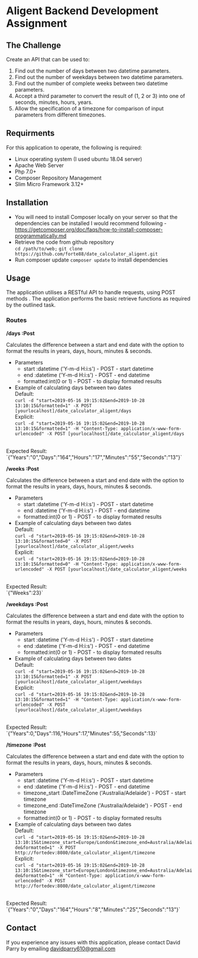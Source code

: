 # Aligent Backend Development Assignment

## The Challenge
Create an API that can be used to:
1. Find out the number of days between two datetime parameters.
2. Find out the number of weekdays between two datetime parameters.
3. Find out the number of complete weeks between two datetime parameters.
4. Accept a third parameter to convert the result of (1, 2 or 3) into one of
seconds, minutes, hours, years.
5. Allow the specification of a timezone for comparison of input parameters from
different timezones.

## Requirments

For this application to operate, the following is required:

- Linux operating system (I used ubuntu 18.04 server)
- Apache Web Server
- Php 7.0+
- Composer Repository Management
- Slim Micro Framework 3.12+

## Installation

- You will need to install Composer locally on your server so that the dependencies can be installed I would recommend following - 
https://getcomposer.org/doc/faqs/how-to-install-composer-programmatically.md
- Retrieve the code from github repository <br />
`cd /path/to/web;`  `git clone https://github.com/forte88/date_calculator_aligent.git`
- Run composer update `composer update` to install dependencies

## Usage
The application utilises a RESTful API to handle requests, using POST methods . The application performs the basic retrieve functions as required by the outlined task.

### Routes

**/days :Post** <br />

Calculates the difference between a start and end date with the option to format the results in years, days, hours, minutes & seconds.

- Parameters 
    - start :datetime ('Y-m-d H:i:s') - POST - start datetime
    - end :datetime ('Y-m-d H:i:s') - POST - end datetime
    - formatted:int(0 or 1) - POST - to display formated results
- Example of calculating days between two dates <br />
Default:<br />
`curl -d "start=2019-05-16 19:15:02&end=2019-10-28 13:10:15&formatted=1" -X POST [yourlocalhost]/date_calculator_aligent/days
` <br />
Explicit:<br />
`curl -d "start=2019-05-16 19:15:02&end=2019-10-28 13:10:15&formatted=1" -H "Content-Type: application/x-www-form-urlencoded" -X POST [yourlocalhost]/date_calculator_aligent/days`
<br />
Expected Result:<br />
`{"Years":"0","Days":"164","Hours":"17","Minutes":"55","Seconds":"13"}`

**/weeks :Post** <br />

Calculates the difference between a start and end date with the option to format the results in years, days, hours, minutes & seconds.

- Parameters 
    - start :datetime ('Y-m-d H:i:s') - POST - start datetime
    - end :datetime ('Y-m-d H:i:s') - POST - end datetime
    - formatted:int(0 or 1) - POST - to display formated results
- Example of calculating days between two dates <br />
Default:<br />
`curl -d "start=2019-05-16 19:15:02&end=2019-10-28 13:10:15&formatted=0" -X POST [yourlocalhost]/date_calculator_aligent/weeks
` <br />
Explicit:<br />
`curl -d "start=2019-05-16 19:15:02&end=2019-10-28 13:10:15&formatted=0" -H "Content-Type: application/x-www-form-urlencoded" -X POST [yourlocalhost]/date_calculator_aligent/weeks`
<br />
Expected Result:<br />
`{"Weeks":23}`

**/weekdays :Post** <br />

Calculates the difference between a start and end date with the option to format the results in years, days, hours, minutes & seconds.

- Parameters 
    - start :datetime ('Y-m-d H:i:s') - POST - start datetime
    - end :datetime ('Y-m-d H:i:s') - POST - end datetime
    - formatted:int(0 or 1) - POST - to display formated results
- Example of calculating days between two dates <br />
Default:<br />
`curl -d "start=2019-05-16 19:15:02&end=2019-10-28 13:10:15&formatted=1" -X POST [yourlocalhost]/date_calculator_aligent/weekdays
` <br />
Explicit:<br />
`curl -d "start=2019-05-16 19:15:02&end=2019-10-28 13:10:15&formatted=1" -H "Content-Type: application/x-www-form-urlencoded" -X POST [yourlocalhost]/date_calculator_aligent/weekdays`
<br />
Expected Result:<br />
`{"Years":0,"Days":116,"Hours":17,"Minutes":55,"Seconds":13}`

**/timezone :Post** <br />

Calculates the difference between a start and end date with the option to format the results in years, days, hours, minutes & seconds.

- Parameters 
    - start :datetime ('Y-m-d H:i:s') - POST - start datetime
    - end :datetime ('Y-m-d H:i:s') - POST - end datetime
    - timezone_start :DateTimeZone ('Australia/Adelaide') - POST - start timezone
    - timezone_end :DateTimeZone ('Australia/Adelaide') - POST - end timezone
    - formatted:int(0 or 1) - POST - to display formated results
- Example of calculating days between two dates <br />
Default:<br />
`curl -d "start=2019-05-16 19:15:02&end=2019-10-28 13:10:15&timezone_start=Europe/London&timezone_end=Australia/Adelaide&formatted=1" -X POST http://fortedev:8080/date_calculator_aligent/timezone` <br />
Explicit:<br />
`curl -d "start=2019-05-16 19:15:02&end=2019-10-28 13:10:15&timezone_start=Europe/London&timezone_end=Australia/Adelaide&formatted=1" -H "Content-Type: application/x-www-form-urlencoded" -X POST http://fortedev:8080/date_calculator_aligent/timezone`
<br />
Expected Result:<br />
`{"Years":"0","Days":"164","Hours":"8","Minutes":"25","Seconds":"13"}`

## Contact
If you experience any issues with this application, please contact David Parry by emailing davidparry610@gmail.com 